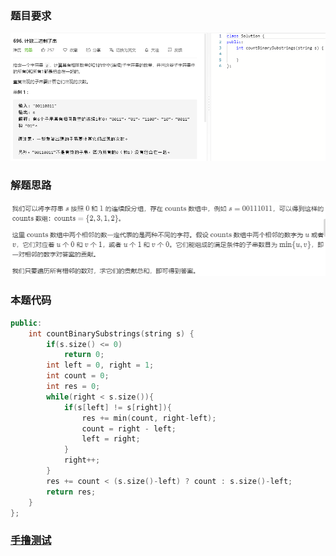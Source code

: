 ### 题目要求

![](pic/696.png)

### 解题思路

![](pic/696-1.png)

### 本题代码

```c++
public:
    int countBinarySubstrings(string s) {
        if(s.size() <= 0)
            return 0;
        int left = 0, right = 1;
        int count = 0;
        int res = 0;
        while(right < s.size()){
            if(s[left] != s[right]){
                res += min(count, right-left);
                count = right - left;
                left = right;
            }
            right++;
        }
        res += count < (s.size()-left) ? count : s.size()-left;
        return res;
    }
};
```

### [手撸测试](https://leetcode-cn.com/problems/count-binary-substrings/submissions/)  

